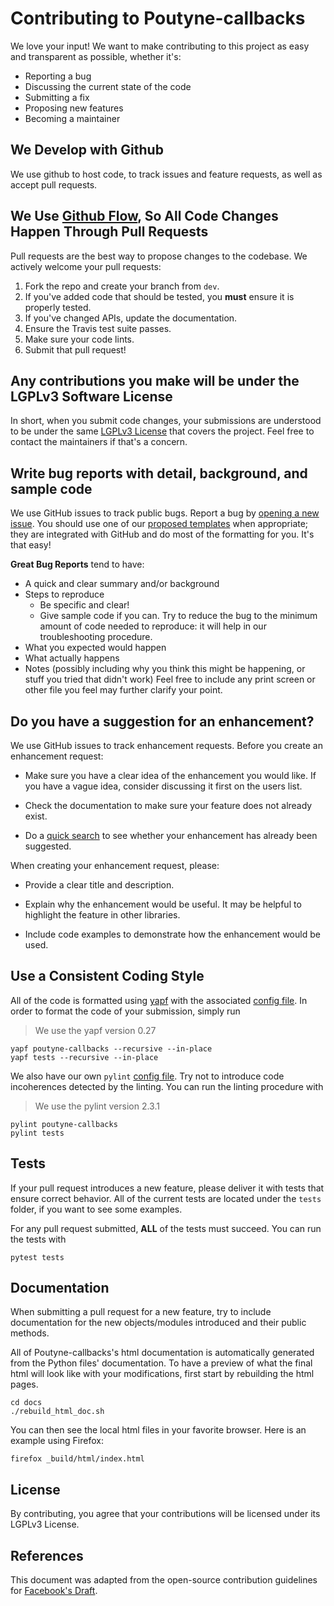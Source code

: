 # Contributing to Poutyne-callbacks
We love your input! We want to make contributing to this project as easy and transparent as possible, whether it's:

- Reporting a bug
- Discussing the current state of the code
- Submitting a fix
- Proposing new features
- Becoming a maintainer

## We Develop with Github
We use github to host code, to track issues and feature requests, as well as accept pull requests.

## We Use [Github Flow](https://guides.github.com/introduction/flow/index.html), So All Code Changes Happen Through Pull Requests
Pull requests are the best way to propose changes to the codebase. We actively welcome your pull requests:

1. Fork the repo and create your branch from `dev`.
2. If you've added code that should be tested, you **must** ensure it is properly tested.
3. If you've changed APIs, update the documentation.
4. Ensure the Travis test suite passes.
5. Make sure your code lints.
6. Submit that pull request!

## Any contributions you make will be under the LGPLv3 Software License
In short, when you submit code changes, your submissions are understood to be under the same [LGPLv3 License](https://choosealicense.com/licenses/lgpl-3.0/) that covers the project. Feel free to contact the maintainers if that's a concern.

## Write bug reports with detail, background, and sample code

We use GitHub issues to track public bugs. Report a bug by [opening a new issue](https://github.com/GRAAL-Research/poutyne-callbacks/issues). You should use one of our [proposed templates](https://github.com/GRAAL-Research/poutyne-callbacks/tree/master/.github/ISSUE_TEMPLATE) when appropriate; they are integrated with GitHub and do most of the formatting for you. It's that easy!

**Great Bug Reports** tend to have:

- A quick and clear summary and/or background
- Steps to reproduce
  - Be specific and clear!
  - Give sample code if you can. Try to reduce the bug to the minimum amount of code needed to reproduce: it will help in our troubleshooting procedure.
- What you expected would happen
- What actually happens
- Notes (possibly including why you think this might be happening, or stuff you tried that didn't work)
Feel free to include any print screen or other file you feel may further clarify your point.
## Do you have a suggestion for an enhancement?

We use GitHub issues to track enhancement requests.  Before you create an enhancement request:

* Make sure you have a clear idea of the enhancement you would like.  If you have a vague idea, consider discussing
it first on the users list.

* Check the documentation to make sure your feature does not already exist.

* Do a [quick search](https://github.com/GRAAL-Research/poutyne-callbacks/issues) to see whether your enhancement has already been suggested.

When creating your enhancement request, please:

* Provide a clear title and description.

* Explain why the enhancement would be useful.  It may be helpful to highlight the feature in other libraries.

* Include code examples to demonstrate how the enhancement would be used.

## Use a Consistent Coding Style

All of the code is formatted using [yapf](https://github.com/google/yapf) with the associated [config file](https://github.com/GRAAL-Research/poutyne-callbacks/blob/master/.style.yapf). In order to format the code of your submission, simply run
> We use the yapf version 0.27
```
yapf poutyne-callbacks --recursive --in-place
yapf tests --recursive --in-place
```

We also have our own `pylint` [config file](https://github.com/GRAAL-Research/poutyne-callbacks/blob/master/.pylintrc). Try not to introduce code incoherences detected by the linting. You can run the linting procedure with
> We use the pylint version 2.3.1

```
pylint poutyne-callbacks
pylint tests
```

## Tests

If your pull request introduces a new feature, please deliver it with tests that ensure correct behavior. All of the current tests are located under the `tests` folder, if you want to see some examples.

For any pull request submitted, **ALL** of the tests must succeed. You can run the tests with

```
pytest tests
```

## Documentation

When submitting a pull request for a new feature, try to include documentation for the new objects/modules introduced and their public methods.

 All of Poutyne-callbacks's html documentation is automatically generated from the Python files' documentation. To have a preview of what the final html will look like with your modifications, first start by rebuilding the html pages.

 ```
cd docs
./rebuild_html_doc.sh
 ```

You can then see the local html files in your favorite browser. Here is an example using Firefox:

```
firefox _build/html/index.html
```

## License
By contributing, you agree that your contributions will be licensed under its LGPLv3 License.

## References
This document was adapted from the open-source contribution guidelines for [Facebook's Draft](https://github.com/facebook/draft-js/blob/a9316a723f9e918afde44dea68b5f9f39b7d9b00/CONTRIBUTING.md).
